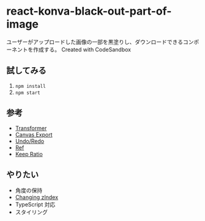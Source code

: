 # react-konva-black-out-part-of-image

ユーザーがアップロードした画像の一部を黒塗りし、ダウンロードできるコンポーネントを作成する。
Created with CodeSandbox

## 試してみる

1. `npm install`
1. `npm start`

## 参考

- [Transformer](https://konvajs.org/docs/react/Transformer.html)
- [Canvas Export](https://konvajs.org/docs/react/Canvas_Export.html)
- [Undo/Redo](https://konvajs.org/docs/react/Undo-Redo.html)
- [Ref](https://konvajs.org/docs/react/Access_Konva_Nodes.html)
- [Keep Ratio](https://konvajs.org/docs/select_and_transform/Keep_Ratio.html)

## やりたい

- 角度の保持
- [Changing zIndex](https://konvajs.org/docs/react/zIndex.html)
- TypeScript 対応
- スタイリング
